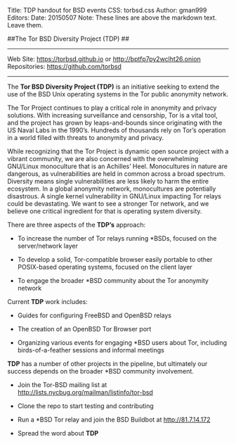 Title: TDP handout for BSD events
CSS: torbsd.css
Author: gman999
Editors: 
Date: 20150507
Note: These lines are above the markdown text.  Leave them.

##The Tor BSD Diversity Project (TDP) ##

----

Web Site: https://torbsd.github.io or http://bptfp7py2wclht26.onion  
Repositories: https://github.com/torbsd  

-----

The __Tor BSD Diversity Project (TDP)__ is an initiative seeking to extend the use of the BSD Unix operating systems in the Tor public anonymity network.

The Tor Project continues to play a critical role in anonymity and privacy solutions. With increasing surveillance and censorship, Tor is a vital tool, and the project has grown by leaps-and-bounds since originating with the US Naval Labs in the 1990’s. Hundreds of thousands rely on Tor’s operation in a world filled with threats to anonymity and privacy.

While recognizing that the Tor Project is dynamic open source project with a vibrant community, we are also concerned with the overwhelming GNU/Linux monoculture that is an Achilles’ Heel. Monocultures in nature are dangerous, as vulnerabilities are held in common across a broad spectrum. Diversity means single vulnerabilities are less likely to harm the entire ecosystem. In a global anonymity network, monocultures are potentially disastrous. A single kernel vulnerability in GNU/Linux impacting Tor relays could be devastating. We want to see a stronger Tor network, and we believe one critical ingredient for that is operating system diversity.

There are three aspects of the __TDP’s__ approach:

* To increase the number of Tor relays running *BSDs, focused on the server/network layer

* To develop a solid, Tor-compatible browser easily portable to other POSIX-based operating systems, focused on the client layer

* To engage the broader *BSD community about the Tor anonymity network

Current __TDP__ work includes:

* Guides for configuring FreeBSD and OpenBSD relays

* The creation of an OpenBSD Tor Browser port

* Organizing various events for engaging *BSD users about Tor, including birds-of-a-feather sessions and informal meetings

__TDP__ has a number of other projects in the pipeline, but ultimately our success depends on the broader *BSD community involvement.

* Join the Tor-BSD mailing list at http://lists.nycbug.org/mailman/listinfo/tor-bsd

* Clone the repo to start testing and contributing

* Run a *BSD Tor relay and join the BSD Buildbot at http://81.7.14.172

* Spread the word about __TDP__
